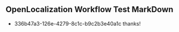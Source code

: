 ## OpenLocalization Workflow Test MarkDown
* 336b47a3-126e-4279-8c1c-b9c2b3e40a1c 
thanks!<!--HONumber=Mar16_HO2-->
